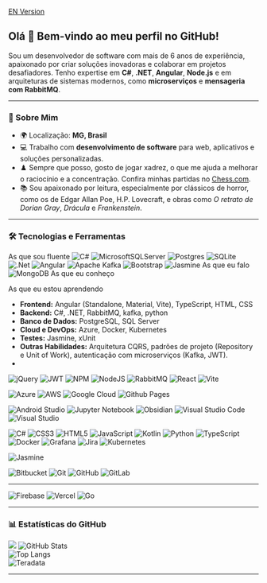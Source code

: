 [EN Version](README.EN.md)

## Olá 👋 Bem-vindo ao meu perfil no GitHub!

Sou um desenvolvedor de software com mais de 6 anos de experiência, apaixonado por criar soluções inovadoras e colaborar em projetos desafiadores. Tenho expertise em **C#**, **.NET**, **Angular**, **Node.js** e em arquiteturas de sistemas modernos, como **microserviços** e **mensageria com RabbitMQ**.

---

### 🌟 Sobre Mim
- 🌍 Localização: **MG, Brasil**
- 💻 Trabalho com **desenvolvimento de software** para web, aplicativos e soluções personalizadas.
- ♟️ Sempre que posso, gosto de jogar xadrez, o que me ajuda a melhorar o raciocínio e a concentração. Confira minhas partidas no [Chess.com](https://www.chess.com/member/dinissimoes).
- 📚 Sou apaixonado por leitura, especialmente por clássicos de horror, como os de Edgar Allan Poe, H.P. Lovecraft, e obras como *O retrato de Dorian Gray*, *Drácula* e *Frankenstein*.

---

### 🛠️ Tecnologias e Ferramentas

As que sou fluente
![C#](https://img.shields.io/badge/c%23-%23239120.svg?style=for-the-badge&logo=csharp&logoColor=white)
![MicrosoftSQLServer](https://img.shields.io/badge/Microsoft%20SQL%20Server-CC2927?style=for-the-badge&logo=microsoft%20sql%20server&logoColor=white)
![Postgres](https://img.shields.io/badge/postgres-%23316192.svg?style=for-the-badge&logo=postgresql&logoColor=white)
![SQLite](https://img.shields.io/badge/sqlite-%2307405e.svg?style=for-the-badge&logo=sqlite&logoColor=white)
![.Net](https://img.shields.io/badge/.NET-5C2D91?style=for-the-badge&logo=.net&logoColor=white)
![Angular](https://img.shields.io/badge/angular-%23DD0031.svg?style=for-the-badge&logo=angular&logoColor=white)
  ![Apache Kafka](https://img.shields.io/badge/Apache%20Kafka-000?style=for-the-badge&logo=apachekafka)
  ![Bootstrap](https://img.shields.io/badge/bootstrap-%238511FA.svg?style=for-the-badge&logo=bootstrap&logoColor=white)
  ![Jasmine](https://img.shields.io/badge/jasmine-%238A4182.svg?style=for-the-badge&logo=jasmine&logoColor=white)
As que eu falo
 ![MongoDB](https://img.shields.io/badge/MongoDB-%234ea94b.svg?style=for-the-badge&logo=mongodb&logoColor=white)
As que eu conheço

As que eu estou aprendendo

- **Frontend:** Angular (Standalone, Material, Vite), TypeScript, HTML, CSS  
- **Backend:** C#, .NET, RabbitMQ, kafka, python
- **Banco de Dados:** PostgreSQL, SQL Server
- **Cloud e DevOps:** Azure, Docker, Kubernetes  
- **Testes:** Jasmine, xUnit  
- **Outras Habilidades:** Arquitetura CQRS, padrões de projeto (Repository e Unit of Work), autenticação com microserviços (Kafka, JWT).
- 
  
 
  
  
  

  
  
  ![jQuery](https://img.shields.io/badge/jquery-%230769AD.svg?style=for-the-badge&logo=jquery&logoColor=white)
  ![JWT](https://img.shields.io/badge/JWT-black?style=for-the-badge&logo=JSON%20web%20tokens)
  ![NPM](https://img.shields.io/badge/NPM-%23CB3837.svg?style=for-the-badge&logo=npm&logoColor=white)
  ![NodeJS](https://img.shields.io/badge/node.js-6DA55F?style=for-the-badge&logo=node.js&logoColor=white)
  ![RabbitMQ](https://img.shields.io/badge/Rabbitmq-FF6600?style=for-the-badge&logo=rabbitmq&logoColor=white)
  ![React](https://img.shields.io/badge/react-%2320232a.svg?style=for-the-badge&logo=react&logoColor=%2361DAFB)
  ![Vite](https://img.shields.io/badge/vite-%23646CFF.svg?style=for-the-badge&logo=vite&logoColor=white)


  ![Azure](https://img.shields.io/badge/azure-%230072C6.svg?style=for-the-badge&logo=microsoftazure&logoColor=white)
  ![AWS](https://img.shields.io/badge/AWS-%23FF9900.svg?style=for-the-badge&logo=amazon-aws&logoColor=white)
  ![Google Cloud](https://img.shields.io/badge/GoogleCloud-%234285F4.svg?style=for-the-badge&logo=google-cloud&logoColor=white)
  ![Github Pages](https://img.shields.io/badge/github%20pages-121013?style=for-the-badge&logo=github&logoColor=white)

  ![Android Studio](https://img.shields.io/badge/android%20studio-346ac1?style=for-the-badge&logo=android%20studio&logoColor=white)
  ![Jupyter Notebook](https://img.shields.io/badge/jupyter-%23FA0F00.svg?style=for-the-badge&logo=jupyter&logoColor=white)
  ![Obsidian](https://img.shields.io/badge/Obsidian-%23483699.svg?style=for-the-badge&logo=obsidian&logoColor=white)
  ![Visual Studio Code](https://img.shields.io/badge/Visual%20Studio%20Code-0078d7.svg?style=for-the-badge&logo=visual-studio-code&logoColor=white)
  ![Visual Studio](https://img.shields.io/badge/Visual%20Studio-5C2D91.svg?style=for-the-badge&logo=visual-studio&logoColor=white)

![C#](https://img.shields.io/badge/c%23-%23239120.svg?style=for-the-badge&logo=csharp&logoColor=white)
![CSS3](https://img.shields.io/badge/css3-%231572B6.svg?style=for-the-badge&logo=css3&logoColor=white)
![HTML5](https://img.shields.io/badge/html5-%23E34F26.svg?style=for-the-badge&logo=html5&logoColor=white)
![JavaScript](https://img.shields.io/badge/javascript-%23323330.svg?style=for-the-badge&logo=javascript&logoColor=%23F7DF1E)
![Kotlin](https://img.shields.io/badge/kotlin-%237F52FF.svg?style=for-the-badge&logo=kotlin&logoColor=white)
![Python](https://img.shields.io/badge/python-3670A0?style=for-the-badge&logo=python&logoColor=ffdd54)
![TypeScript](https://img.shields.io/badge/typescript-%23007ACC.svg?style=for-the-badge&logo=typescript&logoColor=white)
![Docker](https://img.shields.io/badge/docker-%230db7ed.svg?style=for-the-badge&logo=docker&logoColor=white)
![Grafana](https://img.shields.io/badge/grafana-%23F46800.svg?style=for-the-badge&logo=grafana&logoColor=white)
![Jira](https://img.shields.io/badge/jira-%230A0FFF.svg?style=for-the-badge&logo=jira&logoColor=white)
![Kubernetes](https://img.shields.io/badge/kubernetes-%23326ce5.svg?style=for-the-badge&logo=kubernetes&logoColor=white)

![Jasmine](https://img.shields.io/badge/-Jasmine-%238A4182?style=for-the-badge&logo=Jasmine&logoColor=white)

![Bitbucket](https://img.shields.io/badge/bitbucket-%230047B3.svg?style=for-the-badge&logo=bitbucket&logoColor=white)
![Git](https://img.shields.io/badge/git-%23F05033.svg?style=for-the-badge&logo=git&logoColor=white)
![GitHub](https://img.shields.io/badge/github-%23121011.svg?style=for-the-badge&logo=github&logoColor=white)
![GitLab](https://img.shields.io/badge/gitlab-%23181717.svg?style=for-the-badge&logo=gitlab&logoColor=white)



  ---

  ![Firebase](https://img.shields.io/badge/firebase-%23039BE5.svg?style=for-the-badge&logo=firebase)
  ![Vercel](https://img.shields.io/badge/vercel-%23000000.svg?style=for-the-badge&logo=vercel&logoColor=white)
  ![Go](https://img.shields.io/badge/go-%2300ADD8.svg?style=for-the-badge&logo=go&logoColor=white)
  

---

### 📊 Estatísticas do GitHub
![](https://github-readme-streak-stats.herokuapp.com/?user=DinisSimoes&theme=dark&hide_border=false)
![GitHub Stats](https://github-readme-stats.vercel.app/api?username=DinisSimoes&show_icons=true&theme=radical)  
![Top Langs](https://github-readme-stats.vercel.app/api/top-langs/?username=DinisSimoes&layout=compact&theme=radical)  
![Teradata](https://img.shields.io/badge/Teradata-F37440?style=for-the-badge&logo=teradata&logoColor=white)

---

<!--
**DinisSimoes/DinisSimoes** is a ✨ _special_ ✨ repository because its `README.md` (this file) appears on your GitHub profile.

Here are some ideas to get you started:

- 🔭 I’m currently working on ...
- 🌱 I’m currently learning ...
- 👯 I’m looking to collaborate on ...
- 🤔 I’m looking for help with ...
- 💬 Ask me about ...
- 📫 How to reach me: ...
- 😄 Pronouns: ...
- ⚡ Fun fact: ...
-->
